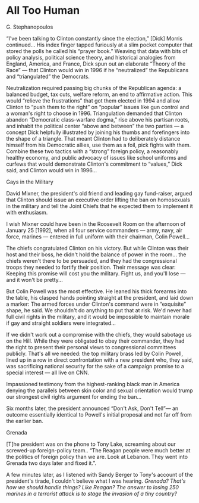 # All Too Human

G. Stephanopoulos

<a name='triangulation'></a>

“I've been talking to Clinton constantly since the election,” [Dick]
Morris continued...  His index finger tapped furiously at a slim
pocket computer that stored the polls he called his “prayer book.”
Weaving that data with bits of policy analysis, political science
theory, and historical analogies from England, America, and France,
Dick spun out an elaborate “Theory of the Race” — that Clinton would
win in 1996 if he “neutralized” the Republicans and “triangulated” the
Democrats.

Neutralization required passing big chunks of the Republican agenda: a
balanced budget, tax cuts, welfare reform, an end to affirmative
action. This would “relieve the frustrations” that got them elected in
1994 and allow Clinton to “push them to the right” on “popular” issues
like gun control and a woman's right to choose in 1996. Triangulation
demanded that Clinton abandon “Democratic class-warfare dogma,” rise
above his partisan roots, and inhabit the political center “above and
between” the two parties — a concept Dick helpfully illustrated by
joining his thumbs and forefingers into the shape of a triangle. That
meant Clinton had to deliberately distance himself from his Democratic
allies, use them as a foil, pick fights with them. Combine these two
tactics with a “strong” foreign policy, a reasonably healthy economy,
and public advocacy of issues like school uniforms and curfews that
would demonstrate Clinton's commitment to “values,” Dick said, and
Clinton would win in 1996...

<a name='gaysinmil'></a>

Gays in the Military

David Mixner, the president's old friend and leading gay fund-raiser,
argued that Clinton should issue an executive order lifting the ban on
homosexuals in the military and tell the Joint Chiefs that he expected
them to implement it with enthusiasm.

I wish Mixner could have been in the Roosevelt Room on the afternoon
of January 25 [1992], when all four service commanders — army, navy,
air force, marines — entered in full uniform with their chairman,
Colin Powell...

The chiefs congratulated Clinton on his victory. But while Clinton was
their host and their boss, he didn't hold the balance of power in the
room... the chiefs weren't there to be persuaded, and they had the
congressional troops they needed to fortify their position. Their
message was clear: Keeping this promise will cost you the
military. Fight us, and you'll lose — and it won't be pretty...

But Colin Powell was the most effective. He leaned his thick forearms
into the table, his clasped hands pointing straight at the president,
and laid down a marker: The armed forces under Clinton's command were
in “exquisite” shape, he said. We shouldn't do anything to put that at
risk. We'd never had full civil rights in the military, and it would
be impossible to maintain morale if gay and straight soldiers were
integrated...

If we didn't work out a compromise with the chiefs, they would
sabotage us on the Hill. While they were obligated to obey their
commander, they had the right to present their personal views to
congressional committees publicly. That's all we needed: the top
military brass led by Colin Powell, lined up in a row in direct
confrontation with a new president who, they said, was sacrificing
national security for the sake of a campaign promise to a special
interest — all live on CNN.

Impassioned testimony from the highest-ranking black man in America
denying the parallels between skin color and sexual orientation would
trump our strongest civil rights argument for ending the ban...

Six months later, the president announced “Don't Ask, Don't Tell”— an
outcome essentially identical to Powell's initial proposal and not far
off from the earlier ban.

<a name='grenada'></a>

Grenada

[T]he president was on the phone to Tony Lake, screaming about our
screwed-up foreign-policy team.. “The Reagan people were much better
at the politics of foreign policy than we are. Look at Lebanon. They
went into Grenada two days later and fixed it.”.

A few minutes later, as I listened with Sandy Berger to Tony's account
of the president's tirade, I couldn't believe what I was
hearing. *Grenada? That's how we should handle things? Like Reagan?
The answer to losing 250 marines in a terrorist attack is to stage the
invasion of a tiny country?*

